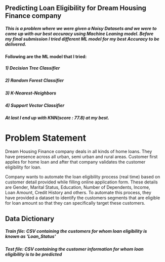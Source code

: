 ## Predicting Loan Eligibility for Dream Housing Finance company
##### This is a problem where we were given a Noisy Datasets and we were to come up with our best accuracy using Machine Leaning model. Before my final submission I tried different ML model for my best Accuracy to be delivered.
#### Following are the ML model that I tried:
##### 1) Decision Tree Classifier 
##### 2) Random Forest Classifier 
##### 3) K-Nearest-Neighbors 
##### 4) Support Vector Classifier 
##### At last I end up with KNN(score : 77.8) at my best.


# Problem Statement #
Dream Housing Finance company deals in all kinds of home loans. They have presence across all urban, semi urban and rural areas. Customer first applies for home loan and after that company validates the customer eligibility for loan.

Company wants to automate the loan eligibility process (real time) based on customer detail provided while filling online application form. These details are Gender, Marital Status, Education, Number of Dependents, Income, Loan Amount, Credit History and others. To automate this process, they have provided a dataset to identify the customers segments that are eligible for loan amount so that they can specifically target these customers. 
## Data Dictionary
<h5>Train file: CSV containing the customers for whom loan eligibility is known as 'Loan_Status'</h5>
<h5>Test file: CSV containing the customer information for whom loan eligibility is to be predicted</h5>


